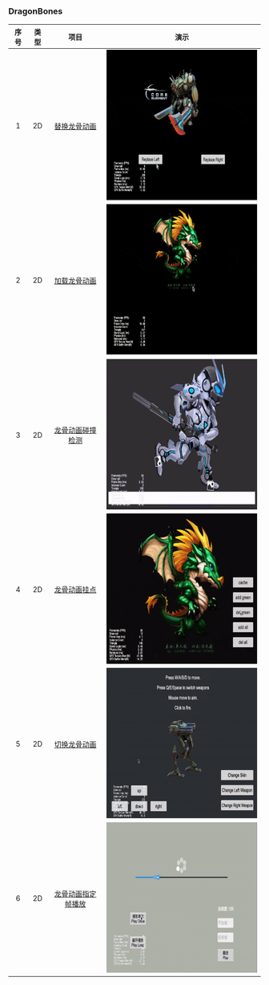 ### DragonBones
| 序号 | 类型 | 项目 | 演示 |
| :---: | :---: | :---: | :---: |
| 1 | 2D | [替换龙骨动画](https://github.com/yeshao2069/CocosCreatorHowToUse/tree/v3.6.x/proj/DragonBones/Creator3.6.0_2D_DragonBonesReplaceSlot) | <div align=center><img src="../../gif/202203/2022030402.gif" width="400" height="300" /></div> |
| 2 | 2D | [加载龙骨动画](https://github.com/yeshao2069/CocosCreatorHowToUse/tree/v3.6.x/proj/DragonBones/Creator3.6.0_2D_LoadDragonBones) | <div align=center><img src="../../gif/202203/2022030401.gif" width="400" height="300" /></div> |
| 3 | 2D | [龙骨动画碰撞检测](https://github.com/yeshao2069/CocosCreatorHowToUse/tree/v3.6.x/proj/DragonBones/Creator3.6.0_2D_DragonBonesCollider) | <div align=center><img src="../../gif/202203/2022030403.gif" width="400" height="300" /></div> |
| 4 | 2D | [龙骨动画挂点](https://github.com/yeshao2069/CocosCreatorHowToUse/tree/v3.6.x/proj/DragonBones/Creator3.6.0_2D_DragonBonesAttach) | <div align=center><img src="../../gif/202203/2022030404.gif" width="400" height="300" /></div> |
| 5 | 2D | [切换龙骨动画](https://github.com/yeshao2069/CocosCreatorHowToUse/tree/v3.6.x/proj/DragonBones/Creator3.6.0_2D_DragonBones) | <div align=center><img src="../../gif/202203/2022030405.gif" width="400" height="300" /></div> |
| 6 | 2D | [龙骨动画指定帧播放](https://github.com/yeshao2069/CocosCreatorHowToUse/tree/v3.6.x/proj/DragonBones/Creator3.6.0_2D_DragonBonesSpecifiedFrame) | <div align=center><img src="../../gif/202203/2022031501.gif" width="400" height="300" /></div> |